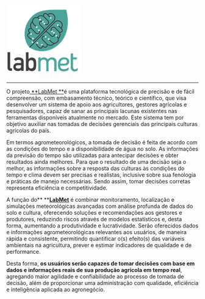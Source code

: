 # [![](/assets/logo.png)](http://www.labmet.com.br/)

---

O projeto[ **LabMet **](wwwl.labmet.com.br)é uma plataforma tecnológica de precisão e de fácil compreensão, com embasamento técnico, teórico e científico, que visa desenvolver um sistema de apoio aos agricultores, gestores agrícolas e pesquisadores, capaz de sanar as principais lacunas existentes nas ferramentas disponíveis atualmente no mercado. Este sistema tem por objetivo auxiliar nas tomadas de decisões gerenciais das principais culturas agrícolas do país.

Em termos agrometeorológicos, a tomada de decisão é feita de acordo com as condições do tempo e a disponibilidade de água no solo. As informações da previsão do tempo são utilizadas para antecipar decisões e obter resultados ainda melhores. Para que o resultado de uma decisão seja o melhor, as informações sobre a resposta das culturas às condições do tempo e clima devem ser precisas e realistas, inclusive sobre sua fenologia e práticas de manejo necessárias. Sendo assim, tomar decisões corretas representa eficiência e competitividade.

A função do** **[**LabMet**](www.labmet.com.br) é combinar monitoramento, localização e simulações meteorológicas avançadas com análise profunda de dados do solo e cultura, oferecendo soluções e recomendações aos gestores e produtores, reduzindo riscos através de modelos estatísticos e, desta forma, aumentando a produtividade e lucratividade. Serão oferecidos dados e informações agrometeorológicas relevantes aos usuários, de maneira rápida e consistente, permitindo quantificar o\(s\) efeito\(s\) das variáveis ambientais na agricultura, prever e estimar indicadores de qualidade e de performance.

Desta forma, **os usuários serão capazes de tomar decisões com base em dados e informações reais de sua produção agrícola em tempo real**, agregando maior agilidade e confiabilidade ao processo de tomada de decisão, além de proporcionar uma administração com qualidade, eficiência e inteligência aplicada ao agronegócio.

